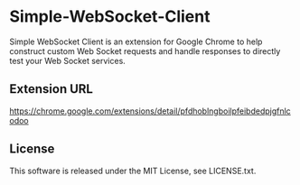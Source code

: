 # Simple-WebSocket-Client

Simple WebSocket Client is an extension for Google Chrome
to help construct custom Web Socket requests
and handle responses to directly test your Web Socket services.

## Extension URL

https://chrome.google.com/extensions/detail/pfdhoblngboilpfeibdedpjgfnlcodoo

## License

This software is released under the MIT License, see LICENSE.txt.
